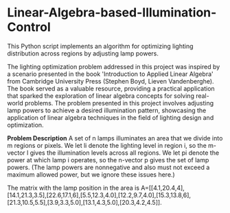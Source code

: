 # Linear-Algebra-based-Illumination-Control
This Python script implements an algorithm for optimizing lighting distribution across regions by adjusting lamp powers.

The lighting optimization problem addressed in this project was inspired by a scenario presented in the book 'Introduction to Applied Linear Algebra' from Cambridge University Press (Stephen Boyd, Lieven Vandenberghe).
The book served as a valuable resource, providing a practical application that sparked the exploration of linear algebra concepts for solving real-world problems. The problem presented in this project involves adjusting lamp powers to achieve a desired illumination pattern, showcasing the application of linear algebra techniques in the field of lighting design and optimization.

**Problem Description**
A set of n lamps illuminates an area that we divide into m regions or pixels. We let li denote the lighting level in region i, so the m-vector l gives the
illumination levels across all regions. We let pi denote the power at which lamp i operates, so the n-vector p gives the set of lamp powers. (The lamp powers are
nonnegative and also must not exceed a maximum allowed power, but we ignore these issues here.)

The matrix with the lamp position in the area is A=[[4.1,20.4,4],[14.1,21.3,3.5],[22.6,17.1,6],[5.5,12.3,4.0],[12.2,9.7,4.0],[15.3,13.8,6],[21.3,10.5,5.5],[3.9,3.3,5.0],[13.1,4.3,5.0],[20.3,4.2,4.5]].

